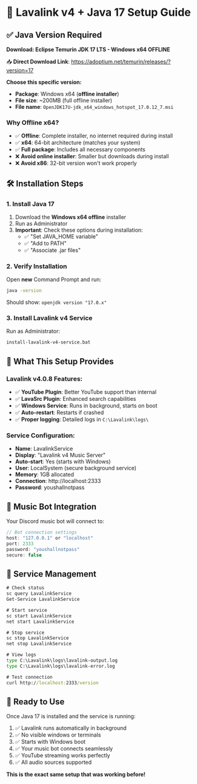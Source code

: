 # 🎵 Lavalink v4 + Java 17 Setup Guide

## ✅ Java Version Required

**Download: Eclipse Temurin JDK 17 LTS - Windows x64 OFFLINE**

📥 **Direct Download Link**: https://adoptium.net/temurin/releases/?version=17

**Choose this specific version:**
- **Package**: Windows x64 (**offline installer**)  
- **File size**: ~200MB (full offline installer)
- **File name**: `OpenJDK17U-jdk_x64_windows_hotspot_17.0.12_7.msi`

### Why Offline x64?
- ✅ **Offline**: Complete installer, no internet required during install
- ✅ **x64**: 64-bit architecture (matches your system)
- ✅ **Full package**: Includes all necessary components
- ❌ **Avoid online installer**: Smaller but downloads during install
- ❌ **Avoid x86**: 32-bit version won't work properly

## 🛠️ Installation Steps

### 1. Install Java 17
1. Download the **Windows x64 offline** installer
2. Run as Administrator
3. **Important**: Check these options during installation:
   - ✅ "Set JAVA_HOME variable"
   - ✅ "Add to PATH" 
   - ✅ "Associate .jar files"

### 2. Verify Installation
Open **new** Command Prompt and run:
```cmd
java -version
```
Should show: `openjdk version "17.0.x"`

### 3. Install Lavalink v4 Service
Run as Administrator:
```cmd
install-lavalink-v4-service.bat
```

## 🎯 What This Setup Provides

### Lavalink v4.0.8 Features:
- ✅ **YouTube Plugin**: Better YouTube support than internal
- ✅ **LavaSrc Plugin**: Enhanced search capabilities  
- ✅ **Windows Service**: Runs in background, starts on boot
- ✅ **Auto-restart**: Restarts if crashed
- ✅ **Proper logging**: Detailed logs in `C:\Lavalink\logs\`

### Service Configuration:
- **Name**: LavalinkService
- **Display**: "Lavalink v4 Music Server" 
- **Auto-start**: Yes (starts with Windows)
- **User**: LocalSystem (secure background service)
- **Memory**: 1GB allocated
- **Connection**: http://localhost:2333
- **Password**: youshallnotpass

## 🎵 Music Bot Integration

Your Discord music bot will connect to:
```javascript
// Bot connection settings
host: "127.0.0.1" or "localhost"
port: 2333
password: "youshallnotpass"
secure: false
```

## 🔧 Service Management

```cmd
# Check status
sc query LavalinkService
Get-Service LavalinkService

# Start service
sc start LavalinkService  
net start LavalinkService

# Stop service
sc stop LavalinkService
net stop LavalinkService

# View logs
type C:\Lavalink\logs\lavalink-output.log
type C:\Lavalink\logs\lavalink-error.log

# Test connection
curl http://localhost:2333/version
```

## 🚀 Ready to Use

Once Java 17 is installed and the service is running:

1. ✅ Lavalink runs automatically in background
2. ✅ No visible windows or terminals  
3. ✅ Starts with Windows boot
4. ✅ Your music bot connects seamlessly
5. ✅ YouTube streaming works perfectly
6. ✅ All audio sources supported

**This is the exact same setup that was working before!**

